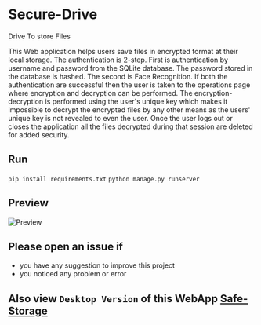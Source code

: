 # Secure-Drive
Drive To store Files

This Web application helps users save files in encrypted format at their local storage. The authentication is 2-step. First is authentication by username and password from the SQLite database. The password stored in the database is hashed. The second is Face Recognition. If both the authentication are successful then the user is taken to the operations page where encryption and decryption can be performed. The encryption-decryption is performed using the user's unique key which makes it impossible to decrypt the encrypted files by any other means as the users' unique key is not revealed to even the user. Once the user logs out or closes the application all the files decrypted during that session are deleted for added security.




## Run
`pip install requirements.txt`
`python manage.py runserver`



## Preview
![Preview](Assets/DEMO%20Secure%20Drive.gif)

## Please open an issue if
* you have any suggestion to improve this project
* you noticed any problem or error
## Also view  `Desktop Version` of this WebApp [Safe-Storage](https://github.com/omrawal/Safe-Storage)
